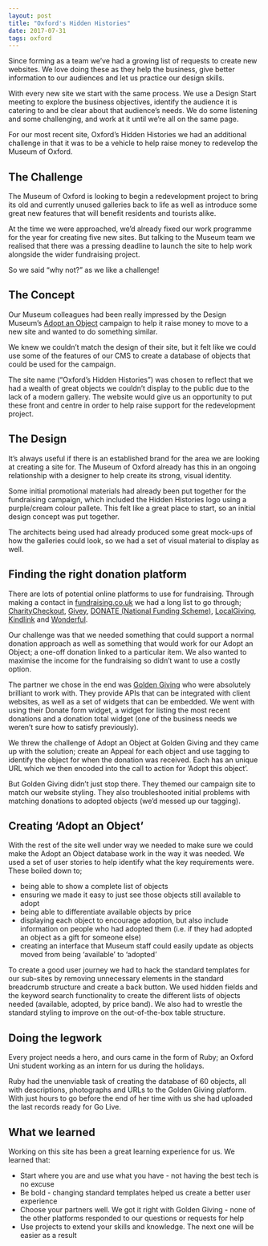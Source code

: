 ```yaml
---
layout: post
title: "Oxford's Hidden Histories"
date: 2017-07-31
tags: oxford
---
```


Since forming as a team we’ve had a growing list of requests to create new websites. We love doing these as they help the business, give better information to our audiences and let us practice our design skills.

With every new site we start with the same process. We use a Design Start meeting to explore the business objectives, identify the audience it is catering to and be clear about that audience’s needs. We do some listening and some challenging, and work at it until we’re all on the same page.

For our most recent site, Oxford’s Hidden Histories we had an additional challenge in that it was to be a vehicle to help raise money to redevelop the Museum of Oxford.

## The Challenge

The Museum of Oxford is looking to begin a redevelopment project to bring its old and currently unused galleries back to life as well as introduce some great new features that will benefit residents and tourists alike.

At the time we were approached, we’d already fixed our work programme for the year for creating five new sites. But talking to the Museum team we realised that there was a pressing deadline to launch the site to help work alongside the wider fundraising project.

So we said “why not?” as we like a challenge!

## The Concept

Our Museum colleagues had been really impressed by the Design Museum’s [Adopt an Object](https://designmuseum.org/adopt/move) campaign to help it raise money to move to a new site and wanted to do something similar.

We knew we couldn’t match the design of their site, but it felt like we could use some of the features of our CMS to create a database of objects that could be used for the campaign.

The site name (“Oxford’s Hidden Histories”) was chosen to reflect that we had a wealth of great objects we couldn’t display to the public due to the lack of a modern gallery. The website would give us an opportunity to put these front and centre in order to help raise support for the redevelopment project.

## The Design

It’s always useful if there is an established brand for the area we are looking at creating a site for. The Museum of Oxford already has this in an ongoing relationship with a designer to help create its strong, visual identity.

Some initial promotional materials had already been put together for the fundraising campaign, which included the Hidden Histories logo using a purple/cream colour pallete. This felt like a great place to start, so an initial design concept was put together.

The architects being used had already produced some great mock-ups of how the galleries could look, so we had a set of visual material to display as well.

## Finding the right donation platform

There are lots of potential online platforms to use for fundraising. Through making a contact in [fundraising.co.uk](https://www.fundraising.co.uk) we had a long list to go through; [CharityCheckout](https://www.charitycheckout.co.uk), [Givey](https://www.givey.com), [DONATE (National Funding Scheme)](http://www.nationalfundingscheme.org), [LocalGiving](https://localgiving.org), [Kindlink](https://www.kindlink.com) and [Wonderful](https://wonderful.org).

Our challenge was that we needed something that could support a normal donation approach as well as something that would work for our Adopt an Object; a one-off donation linked to a particular item. We also wanted to maximise the income for the fundraising so didn’t want to use a costly option.

The partner we chose in the end was [Golden Giving](www.goldengiving.com) who were absolutely brilliant to work with. They provide APIs that can be integrated with client websites, as well as a set of widgets that can be embedded. We went with using their Donate form widget, a widget for listing the most recent donations and a donation total widget (one of the business needs we weren’t sure how to satisfy previously).

We threw the challenge of Adopt an Object at Golden Giving and they came up with the solution; create an Appeal for each object and use tagging to identify the object for when the donation was received. Each has an unique URL which we then encoded into the call to action for ‘Adopt this object’.

But Golden Giving didn’t just stop there. They themed our campaign site to match our website styling. They also troubleshooted initial problems with matching donations to adopted objects (we’d messed up our tagging).

## Creating ‘Adopt an Object’

With the rest of the site well under way we needed to make sure we could make the Adopt an Object database work in the way it was needed. We used a set of user stories to help identify what the key requirements were. These boiled down to;

*   being able to show a complete list of objects
*   ensuring we made it easy to just see those objects still available to adopt
*   being able to differentiate available objects by price
*   displaying each object to encourage adoption, but also include information on people who had adopted them (i.e. if they had adopted an object as a gift for someone else)
*   creating an interface that Museum staff could easily update as objects moved from being ‘available’ to ‘adopted’

To create a good user journey we had to hack the standard templates for our sub-sites by removing unnecessary elements in the standard breadcrumb structure and create a back button. We used hidden fields and the keyword search functionality to create the different lists of objects needed (available, adopted, by price band). We also had to wrestle the standard styling to improve on the out-of-the-box table structure.

## Doing the legwork

Every project needs a hero, and ours came in the form of Ruby; an Oxford Uni student working as an intern for us during the holidays.

Ruby had the unenviable task of creating the database of 60 objects, all with descriptions, photographs and URLs to the Golden Giving platform. With just hours to go before the end of her time with us she had uploaded the last records ready for Go Live.

## What we learned

Working on this site has been a great learning experience for us. We learned that:

*   Start where you are and use what you have - not having the best tech is no excuse
*   Be bold - changing standard templates helped us create a better user experience
*   Choose your partners well. We got it right with Golden Giving - none of the other platforms responded to our questions or requests for help
*   Use projects to extend your skills and knowledge. The next one will be easier as a result
